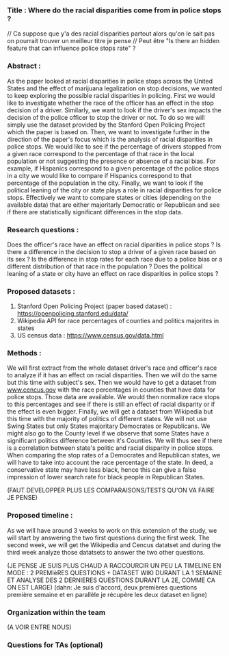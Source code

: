 ### Title : Where do the racial disparities come from in police stops ? 
// Ca suppose que y'a des racial disparities partout alors qu'on le sait pas on pourrait trouver un meilleur titre je pense
// Peut être "Is there an hidden feature that can influence police stops rate" ? 
### Abstract :
As the paper looked at racial disparities in police stops across the United States and the effect of marijuana legalization on stop decisions, we wanted to keep exploring the possible racial disparities in policing. First we would like to investigate whether the race of the officer has an effect in the stop decision of a driver. Similarly, we want to look if the driver's sex impacts the decision of the police officer to stop the driver or not. To do so we will simply use the dataset provided by the Stanford Open Policing Project which the paper is based on. Then, we want to investigate further in the direction of the paper's focus which is the analysis of racial disparities in police stops. We would like to see if the percentage of drivers stopped from a given race correspond to the percentage of that race in the local population or not suggesting the presence or absence of a racial bias. For example, if Hispanics correspond to a given percentage of the police stops in a city we would like to compare if Hispanics correspond to that percentage of the population in the city. Finally, we want to look if the political leaning of the city or state plays a role in racial disparities for police stops. Effectively we want to compare states or cities (depending on the available data) that are either majoritarly Democratic or Republican and see if there are statistically significant differences in the stop data.

### Research questions : 
Does the officer's race have an effect on racial diparities in police stops ?
Is there a difference in the decision to stop a driver of a given race based on its sex ?
Is the difference in stop rates for each race due to a police bias or a different distribution of that race in the population ?
Does the political leaning of a state or city have an effect on race disparities in police stops ?

### Proposed datasets : 
1) Stanford Open Policing Project (paper based dataset) : https://openpolicing.stanford.edu/data/ 
2) Wikipedia API for race percentages of counties and politics majorites in states
3) US census data : https://www.census.gov/data.html

### Methods :
We will first extract from the whole dataset driver's race and officer's race to analyze if it has an effect on racial disparities. Then we will do the same but this time with subject's sex. Then we would have to get a dataset from www.cencus.gov with the race percentages in counties that have data for police stops. Those data are available. We would then normalize race stops to this percentages and see if there is still an effect of racial disparity or if the effect is even bigger. 
Finally, we will get a dataset from Wikipedia but this time with the majority of politics of different states. We will not use Swing States but only States majoritary Democrates or Republicans. We might also go to the County level if we observe that some States have a significant politics difference between it's Counties. We will thus see if there is a correlation between state's politic and racial disparity in police stops.
When comparing the stop rates of a Democrates and Republican states, we will have to take into account the race percentage of the state. In deed, a conservative state may have less black, hence this can give a false impression of lower search rate for black people in Republican States.

(FAUT DEVELOPPER PLUS LES COMPARAISONS/TESTS QU'ON VA FAIRE JE PENSE)

### Proposed timeline :
As we will have around 3 weeks to work on this extension of the study, we will start by answering the two first questions during the first week. The second week, we will get the Wikipedia and Cencus datatset and during the third week analyze those datatsets to answer the two other questions. 

(JE PENSE JE SUIS PLUS CHAUD A RACCOURCIR UN PEU LA TIMELINE EN MODE : 2 PREMIèRES QUESTIONS + DATASET WIKI DURANT LA 1 SEMAINE ET ANALYSE DES 2 DERNIERES QUESTIONS DURANT LA 2E, COMME CA ON EST LARGE)
(dahn: Je suis d'accord, deux premières questions première semaine et en parallèle je récupère les deux dataset en ligne) 

### Organization within the team

(A VOIR ENTRE NOUS)

### Questions for TAs (optional)

